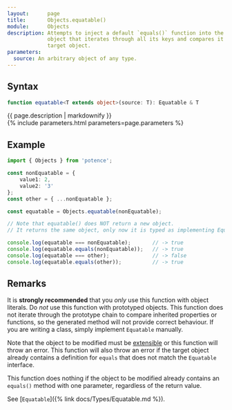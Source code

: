 ```yaml
---
layout:      page
title:       Objects.equatable()
module:      Objects
description: Attempts to inject a default `equals()` function into the specified
             object that iterates through all its keys and compares it with the
             target object.
parameters:
  source: An arbitrary object of any type.
---
```

## Syntax

```ts
function equatable<T extends object>(source: T): Equatable & T
```

<div class="description">{{ page.description | markdownify }}</div>
{% include parameters.html parameters=page.parameters %}

## Example

```ts
import { Objects } from 'potence';

const nonEquatable = {
    value1: 2,
    value2: '3'
};
const other = { ...nonEquatable };

const equatable = Objects.equatable(nonEquatable);

// Note that equatable() does NOT return a new object.
// It returns the same object, only now it is typed as implementing Equatable.

console.log(equatable === nonEquatable);       // -> true
console.log(equatable.equals(nonEquatable));   // -> true
console.log(equatable === other);              // -> false
console.log(equatable.equals(other));          // -> true
```

## Remarks

It is **strongly recommended** that you *only* use this function with object
literals. Do *not* use this function with prototyped objects. This function does
not iterate through the prototype chain to compare inherited properties or
functions, so the generated method will not provide correct behaviour. If you
are writing a class, simply implement `Equatable` manually.

Note that the object to be modified must be
[extensible](https://developer.mozilla.org/en-US/docs/Web/JavaScript/Reference/Global_Objects/Object/isExtensible)
or this function will throw an error. This function will also throw an error if
the target object already contains a definition for `equals` that does not match
the `Equatable` interface.

This function does nothing if the object to be modified already contains an
`equals()` method with one parameter, regardless of the return value.

See [`Equatable`]({% link docs/Types/Equatable.md %}).
